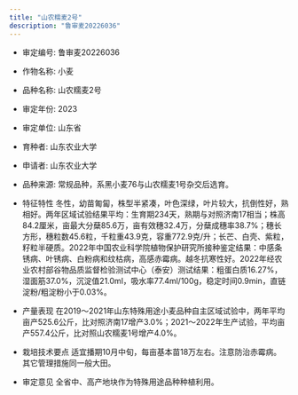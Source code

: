 ```yaml
---
title: "山农糯麦2号"
description: "鲁审麦20226036"
---
```

* 审定编号:  鲁审麦20226036

*  作物名称:  小麦

*  品种名称:  山农糯麦2号

*  审定年份:  2023

*  审定单位:  山东省

* 育种者:  山东农业大学

*  申请者:  山东农业大学

*  品种来源:  常规品种，系黑小麦76与山农糯麦1号杂交后选育。

*  特征特性
冬性，幼苗匍匐，株型半紧凑，叶色深绿，叶片较大，抗倒性好，熟相好。两年区域试验结果平均：生育期234天，熟期与对照济南17相当；株高84.2厘米，亩最大分蘖85.6万，亩有效穗32.4万，分蘖成穗率38.7%；穗长方形，穗粒数45.6粒，千粒重43.9克，容重772.9克/升；长芒、白壳、紫粒，籽粒半硬质。2022年中国农业科学院植物保护研究所接种鉴定结果：中感条锈病、叶锈病、白粉病和纹枯病，高感赤霉病。越冬抗寒性好。2022年经农业农村部谷物品质监督检验测试中心（泰安）测试结果：粗蛋白质16.27%，湿面筋37.0%，沉淀值21.0ml，吸水率77.4ml/100g，稳定时间0.9min，直链淀粉/粗淀粉小于0.03%。

*  产量表现
在2019～2021年山东特殊用途小麦品种自主区域试验中，两年平均亩产525.6公斤，比对照济南17增产3.0%；2021～2022年生产试验，平均亩产557.4公斤，比对照山农糯麦1号增产4.0%。

*  栽培技术要点
适宜播期10月中旬，每亩基本苗18万左右。注意防治赤霉病。其它管理措施同一般大田。

*  审定意见
全省中、高产地块作为特殊用途品种种植利用。
